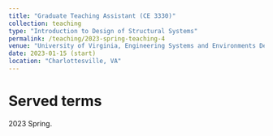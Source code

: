 ```yaml
---
title: "Graduate Teaching Assistant (CE 3330)"
collection: teaching
type: "Introduction to Design of Structural Systems"
permalink: /teaching/2023-spring-teaching-4
venue: "University of Virginia, Engineering Systems and Environments Department (ESE)"
date: 2023-01-15 (start)
location: "Charlottesville, VA"
---
```



Served terms
======
2023 Spring.
